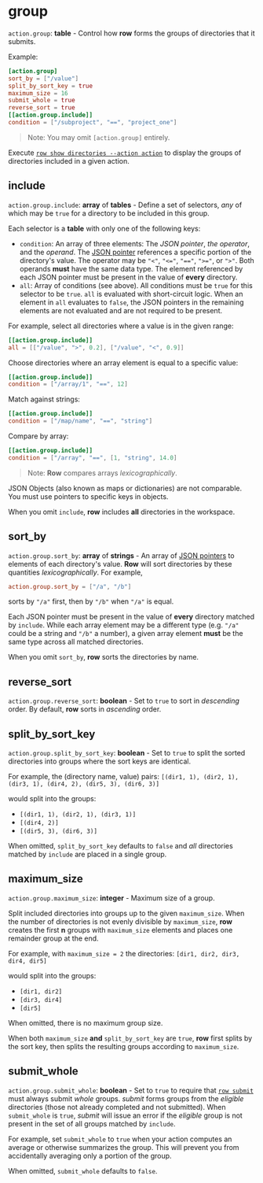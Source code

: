 # group

`action.group`: **table** - Control how **row** forms the groups of directories
that it submits.

Example:
```toml
[action.group]
sort_by = ["/value"]
split_by_sort_key = true
maximum_size = 16
submit_whole = true
reverse_sort = true
[[action.group.include]]
condition = ["/subproject", "==", "project_one"]
```

> Note: You may omit `[action.group]` entirely.

Execute [`row show directories --action action`](../../row/show/directories.md) to display the
groups of directories included in a given action.

## include

`action.group.include`: **array** of **tables** - Define a set of selectors, *any* of
which may be `true` for a directory to be included in this group.

Each selector is a **table** with only one of the following keys:
* `condition`: An array of three elements: The *JSON pointer*, *the operator*, and the
  *operand*. The [JSON pointer](../../guide/concepts/json-pointers.md) references a
  specific portion of the directory's value. The operator may be `"<"`, `"<="`,
  `"=="`, `">="`, or `">"`. Both operands **must** have the same data type. The element
  referenced by each JSON pointer must be present in the value of **every** directory.
* `all`: Array of conditions (see above). All conditions must be `true` for this selector
  to be `true`. `all` is evaluated with short-circuit logic. When an element in `all`
  evaluates to `false`, the JSON pointers in the remaining elements are not evaluated
  and are not required to be present.

For example, select all directories where a value is in the given range:
```toml
[[action.group.include]]
all = [["/value", ">", 0.2], ["/value", "<", 0.9]]
```
Choose directories where an array element is equal to a specific value:
```toml
[[action.group.include]]
condition = ["/array/1", "==", 12]
```
Match against strings:
```toml
[[action.group.include]]
condition = ["/map/name", "==", "string"]
```
Compare by array:
```toml
[[action.group.include]]
condition = ["/array", "==", [1, "string", 14.0]
```

> Note: **Row** compares arrays *lexicographically*.

<div class="warning">
JSON Objects (also known as maps or dictionaries) are not comparable. You must use
pointers to specific keys in objects.
</div>

When you omit `include`, **row** includes **all** directories in the workspace.

## sort_by

`action.group.sort_by`: **array** of **strings** - An array of
[JSON pointers](../../guide/concepts/json-pointers.md) to elements of each directory's
value. **Row** will sort directories by these quantities *lexicographically*. For
example,
```toml
action.group.sort_by = ["/a", "/b"]
```
sorts by `"/a"` first, then by `"/b"` when `"/a"` is equal.

Each JSON pointer must be present in the value of **every** directory matched by
`include`. While each array element may be a different type (e.g. `"/a"` could be a
string and `"/b"` a number), a given array element **must** be the same type across all
matched directories.

When you omit `sort_by`, **row** sorts the directories by name.

## reverse_sort

`action.group.reverse_sort`: **boolean** - Set to `true` to sort in *descending* order.
By default, **row** sorts in *ascending* order.

## split_by_sort_key

`action.group.split_by_sort_key`: **boolean** - Set to `true` to split the sorted
directories into groups where the sort keys are identical.

For example, the (directory name, value) pairs: `[(dir1, 1), (dir2, 1), (dir3, 1),
(dir4, 2), (dir5, 3), (dir6, 3)]`

would split into the groups:
* `[(dir1, 1), (dir2, 1), (dir3, 1)]`
* `[(dir4, 2)]`
* `[(dir5, 3), (dir6, 3)]`

When omitted, `split_by_sort_key` defaults to `false` and *all* directories matched
by `include` are placed in a single group.

## maximum_size

`action.group.maximum_size`: **integer** - Maximum size of a group.

Split included directories into groups up to the given `maximum_size`. When the number
of directories is not evenly divisible by `maximum_size`, **row** creates the first
**n** groups with `maximum_size` elements and places one remainder group at the end.

For example, with `maximum_size = 2` the directories: `[dir1, dir2, dir3, dir4, dir5]`

would split into the groups:
* `[dir1, dir2]`
* `[dir3, dir4]`
* `[dir5]`

When omitted, there is no maximum group size.

When both `maximum_size` **and** `split_by_sort_key` are `true`, **row** first splits
by the sort key, then splits the resulting groups according to `maximum_size`.

## submit_whole

`action.group.submit_whole`: **boolean** - Set to `true` to require that
[`row submit`](../../row/submit.md) must always submit *whole* groups. *submit* forms
groups from the *eligible* directories (those not already completed and not submitted).
When `submit_whole` is `true`, *submit* will issue an error if the *eligible* group
is not present in the set of all groups matched by `include`.

For example, set `submit_whole` to `true` when your action computes an average or
otherwise summarizes the group. This will prevent you from accidentally averaging
only a portion of the group.

When omitted, `submit_whole` defaults to `false`.
